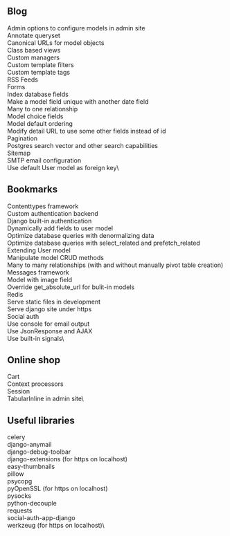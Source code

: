 ## Blog

Admin options to configure models in admin site\
Annotate queryset\
Canonical URLs for model objects\
Class based views\
Custom managers\
Custom template filters\
Custom template tags\
RSS Feeds\
Forms\
Index database fields\
Make a model field unique with another date field\
Many to one relationship\
Model choice fields\
Model default ordering\
Modify detail URL to use some other fields instead of id\
Pagination\
Postgres search vector and other search capabilities\
Sitemap\
SMTP email configuration\
Use default User model as foreign key\

## Bookmarks

Contenttypes framework\
Custom authentication backend\
Django built-in authentication\
Dynamically add fields to user model\
Optimize database queries with denormalizing data\
Optimize database queries with select_related and prefetch_related\
Extending User model\
Manipulate model CRUD methods\
Many to many relationships (with and without manually pivot table creation)\
Messages framework\
Model with image field\
Override get_absolute_url for bulit-in models\
Redis\
Serve static files in development\
Serve django site under https\
Social auth\
Use console for email output\
Use JsonResponse and AJAX\
Use built-in signals\

## Online shop

Cart\
Context processors\
Session\
TabularInline in admin site\

## Useful libraries

celery\
django-anymail\
django-debug-toolbar\
django-extensions (for https on localhost)\
easy-thumbnails\
pillow\
psycopg\
pyOpenSSL (for https on localhost)\
pysocks\
python-decouple\
requests\
social-auth-app-django\
werkzeug (for https on localhost)\
